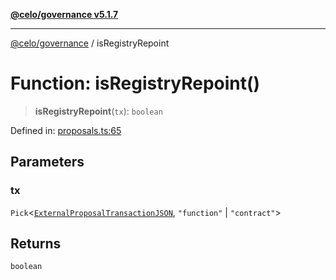 [**@celo/governance v5.1.7**](../README.md)

***

[@celo/governance](../README.md) / isRegistryRepoint

# Function: isRegistryRepoint()

> **isRegistryRepoint**(`tx`): `boolean`

Defined in: [proposals.ts:65](https://github.com/celo-org/developer-tooling/blob/master/packages/sdk/governance/src/proposals.ts#L65)

## Parameters

### tx

`Pick`\<[`ExternalProposalTransactionJSON`](../type-aliases/ExternalProposalTransactionJSON.md), `"function"` \| `"contract"`\>

## Returns

`boolean`
